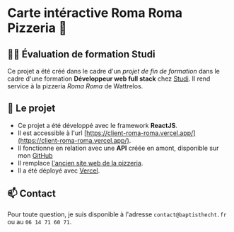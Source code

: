 # Carte intéractive Roma Roma Pizzeria 🍕

## 👩‍💻 Évaluation de formation Studi
Ce projet a été créé dans le cadre d'un *projet de fin de formation* dans le cadre d'une formation **Développeur web full stack** chez [Studi](https://www.studi.com/fr/formation/developpement/graduate-developpeur-web-full-stack).
Il rend service à la pizzeria *Roma Roma* de Wattrelos.
  

## 🚀 Le projet

* Ce projet a été développé avec le framework **ReactJS**.
* Il est accessible à l'url [https://client-roma-roma.vercel.app/](https://client-roma-roma.vercel.app/).
* Il fonctionne en relation avec une **API** créée en amont, disponible sur mon [GitHub](https://github.com/baptisthecht/api-roma-roma)
* Il remplace   [l'ancien site web de la pizzeria](https://roma-roma-pizzeria.com/).
* Il a été déployé avec [Vercel](https://https://vercel.com/).



## 📫 Contact

Pour toute question, je suis disponible à l'adresse `contact@baptisthecht.fr` ou au `06 14 71 60 71`.
